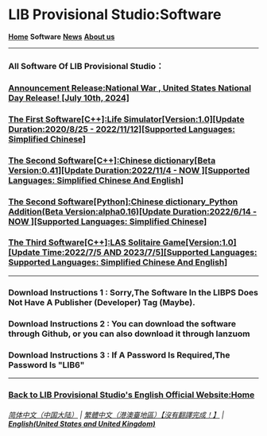 # LIB Provisional Studio:Software
**[Home](index)** **Software** **[News](News)** **[About us](About_us)**

------------

### All Software Of LIB Provisional Studio：
### [Announcement Release:National War , United States National Day Release! [July 10th, 2024] ](National_War_preview)
### [The First Software[C++]:Life Simulator[Version:1.0][Update Duration:2020/8/25 - 2022/11/12][Supported Languages: Simplified Chinese]](https://libps.github.io/Life_Simulator.exe)
### [The Second Software[C++]:Chinese dictionary[Beta Version:0.41][Update Duration:2022/11/4 - NOW ][Supported Languages: Simplified Chinese And English]](https://libps.github.io/en/Chinese_dictionary)
### [The Second Software[Python]:Chinese dictionary_Python Addition(Beta Version:alpha0.16)[Update Duration:2022/6/14 - NOW ][Supported Languages: Simplified Chinese]](https://libps.github.io/en/Chinese_dictionary_Python)
### [The Third Software[C++]:LAS Solitaire Game[Version:1.0][Update Time:2022/7/5 AND 2023/7/5][Supported Languages: Supported Languages: Simplified Chinese And English]](https://libps.github.io/en/LAS_solitaire_game)
------------

### Download Instructions 1 : Sorry,The Software In the LIBPS Does Not Have A Publisher (Developer) Tag (Maybe).
### Download Instructions 2 : You can download the software through Github, or you can also download it through lanzuom
### Download Instructions 3 : If A Password Is Required,The Password Is "LIB6"
------------
### [Back to LIB Provisional Studio's English Official Website:Home](index)
###### [简体中文（中国大陆）](https://libps.github.io/Software) | [繁體中文（港澳臺地區）【沒有翻譯完成！】](https://libps.github.io/tc/Software) | **[English(United States and United Kingdom)](https://libps.github.io/en/Software)**

